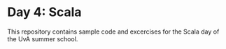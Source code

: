 Day 4: Scala
============

This repository contains sample code and excercises for the Scala day of the UvA summer school.
